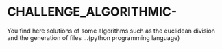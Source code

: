 # CHALLENGE_ALGORITHMIC-
You find here solutions of some algorithms such as the euclidean division and the generation of files ...(python programming language)
